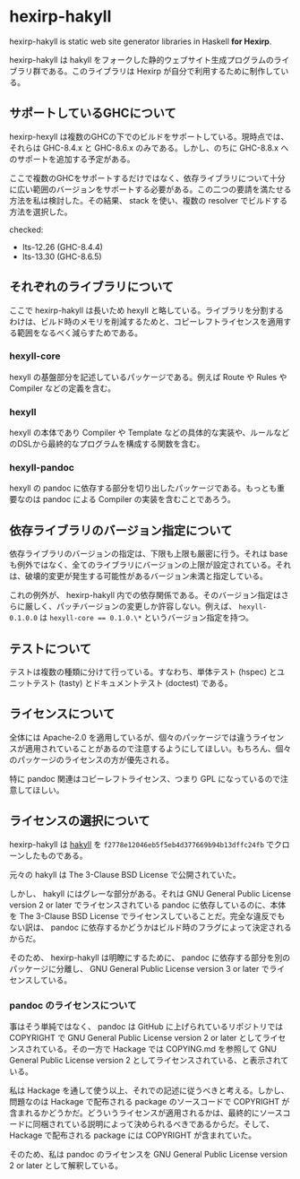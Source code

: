 # hexirp-hakyll

hexirp-hakyll is static web site generator libraries in Haskell **for Hexirp**.

hexirp-hakyll は hakyll をフォークした静的ウェブサイト生成プログラムのライブラリ群である。このライブラリは Hexirp が自分で利用するために制作している。

## サポートしているGHCについて

hexirp-hexyll は複数のGHCの下でのビルドをサポートしている。現時点では、それらは GHC-8.4.x と GHC-8.6.x のみである。しかし、のちに GHC-8.8.x へのサポートを追加する予定がある。

ここで複数のGHCをサポートするだけではなく、依存ライブラリについて十分に広い範囲のバージョンをサポートする必要がある。この二つの要請を満たせる方法を私は検討した。その結果、 stack を使い、複数の resolver でビルドする方法を選択した。

checked:

* lts-12.26 (GHC-8.4.4)
* lts-13.30 (GHC-8.6.5)

## それぞれのライブラリについて

ここで hexirp-hakyll は長いため hexyll と略している。ライブラリを分割するわけは、ビルド時のメモリを削減するためと、コピーレフトライセンスを適用する範囲をなるべく減らすためである。

### hexyll-core

hexyll の基盤部分を記述しているパッケージである。例えば Route や Rules や Compiler などの定義を含む。

### hexyll

hexyll の本体であり Compiler や Template などの具体的な実装や、ルールなどのDSLから最終的なプログラムを構成する関数を含む。

### hexyll-pandoc

hexyll の pandoc に依存する部分を切り出したパッケージである。もっとも重要なのは pandoc による Compiler の実装を含むことであろう。

## 依存ライブラリのバージョン指定について

依存ライブラリのバージョンの指定は、下限も上限も厳密に行う。それは base も例外ではなく、全てのライブラリにバージョンの上限が設定されている。それは、破壊的変更が発生する可能性があるバージョン未満と指定している。

これの例外が、 hexirp-hakyll 内での依存関係である。そのバージョン指定はさらに厳しく、パッチバージョンの変更しか許容しない。例えば、 `hexyll-0.1.0.0` は `hexyll-core == 0.1.0.\*` というバージョン指定を持つ。

## テストについて

テストは複数の種類に分けて行っている。すなわち、単体テスト (hspec) とユニットテスト (tasty) とドキュメントテスト (doctest) である。

## ライセンスについて

全体には Apache-2.0 を適用しているが、個々のパッケージでは違うライセンスが適用されていることがあるので注意するようにしてほしい。もちろん、個々のパッケージのライセンスの方が優先される。

特に pandoc 関連はコピーレフトライセンス、つまり GPL になっているので注意してほしい。

## ライセンスの選択について

hexirp-hakyll は [hakyll](https://github.com/jaspervdj/hakyll) を `f2778e12046eb5f5eb4d377669b94b13dffc24fb` でクローンしたものである。

元々の hakyll は The 3-Clause BSD License で公開されていた。

しかし、 hakyll にはグレーな部分がある。それは GNU General Public License version 2 or later でライセンスされている pandoc に依存しているのに、本体を The 3-Clause BSD License でライセンスしていることだ。完全な違反でもない訳は、 pandoc に依存するかどうかはビルド時のフラグによって決定されるからだ。

そのため、 hexirp-hakyll は明瞭にするために、 pandoc に依存する部分を別のパッケージに分離し、 GNU General Public License version 3 or later でライセンスしている。

### pandoc のライセンスについて

事はそう単純ではなく、 pandoc は GitHub に上げられているリポジトリでは COPYRIGHT で GNU General Public License version 2 or later としてライセンスされている。その一方で Hackage では COPYING.md を参照して GNU General Public License version 2 としてライセンスされている、と表示されている。

私は Hackage を通して使う以上、それでの記述に従うべきと考える。しかし、問題なのは Hackage で配布される package のソースコードで COPYRIGHT が含まれるかどうかだ。どういうライセンスが適用されるかは、最終的にソースコードに同梱されている説明によって決められるべきであるからだ。そして、 Hackage で配布される package には COPYRIGHT が含まれていた。

そのため、私は pandoc のライセンスを GNU General Public License version 2 or later として解釈している。
